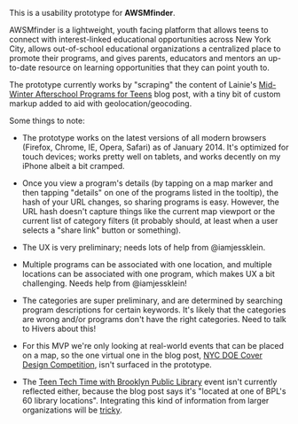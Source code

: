 This is a usability prototype for **AWSMfinder**.

AWSMfinder is a lightweight, youth facing platform that allows teens
to connect with interest-linked educational opportunities across
New York City, allows out-of-school educational organizations a
centralized place to promote their programs, and gives parents,
educators and mentors an up-to-date resource on learning opportunities
that they can point youth to.

The prototype currently works by "scraping" the content of Lainie's
[Mid-Winter Afterschool Programs for Teens][1] blog post, with
a tiny bit of custom markup added to aid with geolocation/geocoding.

Some things to note:

* The prototype works on the latest versions of all modern
  browsers (Firefox, Chrome, IE, Opera, Safari) as of January 2014.
  It's optimized for touch devices; works pretty well on tablets, and
  works decently on my iPhone albeit a bit cramped.

* Once you view a program's details (by tapping on a map marker and then
  tapping "details" on one of the programs listed in the tooltip), the hash
  of your URL changes, so sharing programs is easy. However, the URL hash
  doesn't capture things like the current map viewport or the current list
  of category filters (it probably should, at least when a user selects a
  "share link" button or something).

* The UX is very preliminary; needs lots of help from @iamjessklein.

* Multiple programs can be associated with one location, and
  multiple locations can be associated with one program, which makes
  UX a bit challenging. Needs help from @iamjessklein!

* The categories are super preliminary, and are determined by searching
  program descriptions for certain keywords. It's likely that the 
  categories are wrong and/or programs don't have the right categories.
  Need to talk to Hivers about this!

* For this MVP we're only looking at real-world events that can be
  placed on a map, so the one virtual one in the blog post,
  [NYC DOE Cover Design Competition][2], isn't surfaced in the prototype.

* The [Teen Tech Time with Brooklyn Public Library][3] event isn't
  currently reflected either, because the blog post says it's
  "located at one of BPL's 60 library locations". Integrating this kind
  of information from larger organizations will be [tricky][4].

<!-- Links -->

  [1]: http://hivenyc.org/2014/01/27/2014-winter-afterschool-programs-teens/
  [2]: http://hivenyc.org/2014/01/27/2014-winter-afterschool-programs-teens/#doe
  [3]: http://hivenyc.org/2014/01/27/2014-winter-afterschool-programs-teens/#bpl1
  [4]: https://source.opennews.org/en-US/learning/sane-data-updates-are-harder-you-think/
